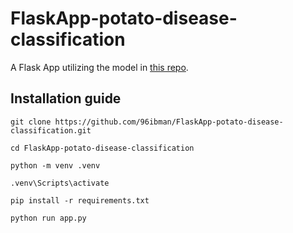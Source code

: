 # FlaskApp-potato-disease-classification

A Flask App utilizing the model in [this repo](https://github.com/96ibman/potato_disease_classification_CNN).

## Installation guide
```
git clone https://github.com/96ibman/FlaskApp-potato-disease-classification.git

cd FlaskApp-potato-disease-classification

python -m venv .venv

.venv\Scripts\activate

pip install -r requirements.txt

python run app.py
```
